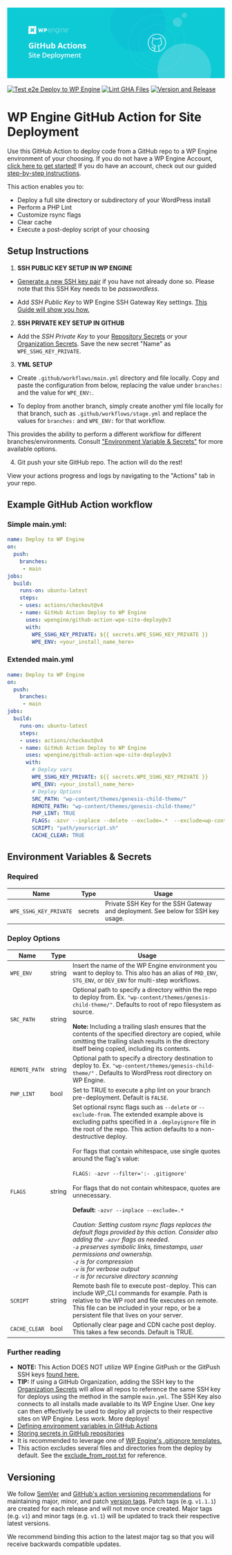
![WP Engine GitHub Actions Site Deployment](docs/images/banner.jpg)

[![Test e2e Deploy to WP Engine](https://github.com/wpengine/github-action-wpe-site-deploy/actions/workflows/e2e-deploy.yml/badge.svg)](https://github.com/wpengine/github-action-wpe-site-deploy/actions/workflows/e2e-deploy.yml)  [![Lint GHA Files](https://github.com/wpengine/github-action-wpe-site-deploy/actions/workflows/lint-files.yml/badge.svg)](https://github.com/wpengine/github-action-wpe-site-deploy/actions/workflows/lint-files.yml)  [![Version and Release](https://github.com/wpengine/github-action-wpe-site-deploy/actions/workflows/release.yml/badge.svg)](https://github.com/wpengine/github-action-wpe-site-deploy/actions/workflows/release.yml)

# WP Engine GitHub Action for Site Deployment

Use this GitHub Action to deploy code from a GitHub repo to a WP Engine environment of your choosing. If you do not have a WP Engine Account, [click here to get started!](https://wpengine.com/plans/?utm_content=wpe_gha) If you do have an account, check out our guided [step-by-step instructions](https://my.wpengine.com/profile/github_action).

This action enables you to:
  * Deploy a full site directory or subdirectory of your WordPress install
  * Perform a PHP Lint
  * Customize rsync flags
  * Clear cache
  * Execute a post-deploy script of your choosing

## Setup Instructions


1. **SSH PUBLIC KEY SETUP IN WP ENGINE**
* [Generate a new SSH key pair](https://wpengine.com/support/ssh-keys-for-shell-access/#Generate_New_SSH_Key?utm_content=wpe_gha) if you have not already done so. Please note that this SSH Key needs to be *passwordless*.

* Add *SSH Public Key* to WP Engine SSH Gateway Key settings. [This Guide will show you how.](https://wpengine.com/support/ssh-gateway/#Add_SSH_Key?utm_content=wpe_gha)

2. **SSH PRIVATE KEY SETUP IN GITHUB**

* Add the *SSH Private Key* to your [Repository Secrets](https://docs.github.com/en/actions/security-guides/encrypted-secrets#creating-encrypted-secrets-for-a-repository) or your [Organization Secrets](https://docs.github.com/en/actions/security-guides/encrypted-secrets#creating-encrypted-secrets-for-an-organization). Save the new secret "Name" as `WPE_SSHG_KEY_PRIVATE`.

3. **YML SETUP**

* Create `.github/workflows/main.yml` directory and file locally.
Copy and paste the configuration from below, replacing the value under `branches:` and the value for `WPE_ENV:`.

* To deploy from another branch, simply create another yml file locally for that branch, such as `.github/workflows/stage.yml` and replace the values for `branches:` and  `WPE_ENV:` for that workflow.

This provides the ability to perform a different workflow for different branches/environments. Consult ["Environment Variable & Secrets"](#environment-variables--secrets) for more available options.

4. Git push your site GitHub repo. The action will do the rest!

View your actions progress and logs by navigating to the "Actions" tab in your repo.

## Example GitHub Action workflow

### Simple main.yml:

```yml
name: Deploy to WP Engine
on:
  push:
    branches:
     - main
jobs:
  build:
    runs-on: ubuntu-latest
    steps:
    - uses: actions/checkout@v4
    - name: GitHub Action Deploy to WP Engine
      uses: wpengine/github-action-wpe-site-deploy@v3
      with:
        WPE_SSHG_KEY_PRIVATE: ${{ secrets.WPE_SSHG_KEY_PRIVATE }}
        WPE_ENV: <your_install_name_here>
```

### Extended main.yml

```yml
name: Deploy to WP Engine
on:
  push:
    branches:
     - main
jobs:
  build:
    runs-on: ubuntu-latest
    steps:
    - uses: actions/checkout@v4
    - name: GitHub Action Deploy to WP Engine
      uses: wpengine/github-action-wpe-site-deploy@v3
      with:
        # Deploy vars
        WPE_SSHG_KEY_PRIVATE: ${{ secrets.WPE_SSHG_KEY_PRIVATE }}
        WPE_ENV: <your_install_name_here>
        # Deploy Options
        SRC_PATH: "wp-content/themes/genesis-child-theme/"
        REMOTE_PATH: "wp-content/themes/genesis-child-theme/"
        PHP_LINT: TRUE
        FLAGS: -azvr --inplace --delete --exclude=.*  --exclude=wp-content/mu-plugins/local-plugin --exclude-from=.deployignore
        SCRIPT: "path/yourscript.sh"
        CACHE_CLEAR: TRUE
```

## Environment Variables & Secrets

### Required

| Name | Type | Usage |
|-|-|-|
| `WPE_SSHG_KEY_PRIVATE` | secrets | Private SSH Key for the SSH Gateway and deployment. See below for SSH key usage. |

### Deploy Options

| Name          | Type   | Usage                                                                                                                                                                                                                                                                                                                                                                                                                                                                                                                                                                                                                                                                                                                                                                                                                                                                   |
|---------------|--------|-------------------------------------------------------------------------------------------------------------------------------------------------------------------------------------------------------------------------------------------------------------------------------------------------------------------------------------------------------------------------------------------------------------------------------------------------------------------------------------------------------------------------------------------------------------------------------------------------------------------------------------------------------------------------------------------------------------------------------------------------------------------------------------------------------------------------------------------------------------------------|
| `WPE_ENV`     | string | Insert the name of the WP Engine environment you want to deploy to. This also has an alias of `PRD_ENV`, `STG_ENV`, or `DEV_ENV` for multi-step workflows.                                                                                                                                                                                                                                                                                                                                                                                                                                                                                                                                                                                                                                                                                                              |
| `SRC_PATH`    | string | Optional path to specify a directory within the repo to deploy from. Ex. `"wp-content/themes/genesis-child-theme/"`. Defaults to root of repo filesystem as source.</br></br>**Note:** Including a trailing slash ensures that the contents of the specified directory are copied, while omitting the trailing slash results in the directory itself being copied, including its contents.                                                                                                                                                                                                                                                                                                                                                                                                                                                                              |
| `REMOTE_PATH` | string | Optional path to specify a directory destination to deploy to. Ex. `"wp-content/themes/genesis-child-theme/"` . Defaults to WordPress root directory on WP Engine.                                                                                                                                                                                                                                                                                                                                                                                                                                                                                                                                                                                                                                                                                                      |
| `PHP_LINT`    | bool   | Set to TRUE to execute a php lint on your branch pre-deployment. Default is `FALSE`.                                                                                                                                                                                                                                                                                                                                                                                                                                                                                                                                                                                                                                                                                                                                                                                    |
| `FLAGS`       | string | Set optional rsync flags such as `--delete` or `--exclude-from`. The extended example above is excluding paths specified in a `.deployignore` file in the root of the repo. This action defaults to a non-destructive deploy.<br /><br />For flags that contain whitespace, use single quotes around the flag's value:<br /><br />`FLAGS: -azvr --filter=':- .gitignore'`<br /><br /> For flags that do not contain whitespace, quotes are unnecessary.<br /><br /> **Default:** `-azvr --inplace --exclude=.*` <br /><br />_Caution: Setting custom rsync flags replaces the default flags provided by this action. Consider also adding the `-azvr` flags as needed.<br /> `-a` preserves symbolic links, timestamps, user permissions and ownership.<br /> `-z` is for compression <br /> `-v` is for verbose output<br /> `-r` is for recursive directory scanning_ |
| `SCRIPT`      | string | Remote bash file to execute post-deploy. This can include WP_CLI commands for example. Path is relative to the WP root and file executes on remote. This file can be included in your repo, or be a persistent file that lives on your server.                                                                                                                                                                                                                                                                                                                                                                                                                                                                                                                                                                                                                          |
| `CACHE_CLEAR` | bool   | Optionally clear page and CDN cache post deploy. This takes a few seconds. Default is TRUE.                                                                                                                                                                                                                                                                                                                                                                                                                                                                                                                                                                                                                                                                                                                                                                             |




### Further reading

* **NOTE:** This Action DOES NOT utilize WP Engine GitPush or the GitPush SSH keys [found here.](https://wpengine.com/support/git/#Add_SSH_Key_to_User_Portal?utm_content=wpe_gha)
* **TIP:** If using a GitHub Organization, adding the SSH key to the [Organization Secrets](https://docs.github.com/en/actions/security-guides/encrypted-secrets#creating-encrypted-secrets-for-an-organization) will allow all repos to reference the same SSH key for deploys using the method in the sample `main.yml`. The SSH Key also connects to all installs made available to its WP Engine User. One key can then effectively be used to deploy all projects to their respective sites on WP Engine. Less work. More deploys!
* [Defining environment variables in GitHub Actions](https://docs.github.com/en/actions/reference/environment-variables)
* [Storing secrets in GitHub repositories](https://docs.github.com/en/actions/reference/encrypted-secrets)
* It is recommended to leverage one of [WP Engine's .gitignore templates.](https://wpengine.com/support/git/#Add_gitignore?utm_content=wpe_gha)
* This action excludes several files and directories from the deploy by default. See the [exclude_from_root.txt](https://github.com/wpengine/site-deploy/blob/main/tests/fixtures/excludes/exclude_from_root.txt) for reference.

## Versioning

We follow [SemVer](https://semver.org/) and [GitHub's action versioning recommendations](https://github.com/actions/toolkit/blob/01e1ff7bc04e1c57c980a0d1530478a5b60cf812/docs/action-versioning.md) for maintaining major, minor, and patch [version tags](https://github.com/wpengine/github-action-wpe-site-deploy/tags). Patch tags (e.g. `v1.1.1`) are created for each release and will not move once created. Major tags (e.g. `v1`) and minor tags (e.g. `v1.1`) will be updated to track their respective latest versions.

We recommend binding this action to the latest major tag so that you will receive backwards compatible updates.

